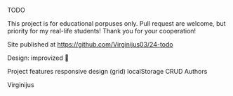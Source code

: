 TODO

This project is for educational porpuses only. Pull request are welcome, but priority for my real-life students! Thank you for your cooperation!

Site published at https://github.com/Virginijus03/24-todo

Design: improvized 🎅

Project features
responsive design (grid)
localStorage
CRUD
Authors

Virginijus